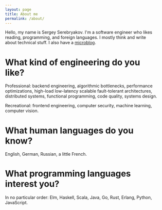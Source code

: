 ```yaml
---
layout: page
title: About me
permalink: /about/
---
```


Hello, my name is Sergey Serebryakov. I'm a software engineer who likes reading, programming, and foreign languages. I mostly think and write about technical stuff. I also have a [microblog](https://twitter.com/megaserg).

# What kind of engineering do you like?
Professional: backend engineering, algorithmic bottlenecks, performance optimizations, high-load low-latency scalable fault-tolerant architectures, distributed systems, functional programming, code quality, systems design.

Recreational: frontend engineering, computer security, machine learning, computer vision.

# What human languages do you know?
English, German, Russian, a little French.

# What programming languages interest you?
In no particular order: Elm, Haskell, Scala, Java, Go, Rust, Erlang, Python, JavaScript.

